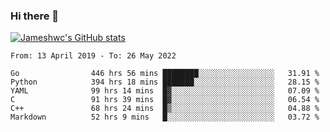 ### Hi there 👋

[![Jameshwc's GitHub stats](https://github-readme-stats.vercel.app/api?username=jameshwc)](https://github.com/anuraghazra/github-readme-stats)

<!--START_SECTION:waka-->

```text
From: 13 April 2019 - To: 26 May 2022

Go                446 hrs 56 mins ████████░░░░░░░░░░░░░░░░░   31.91 %
Python            394 hrs 18 mins ███████░░░░░░░░░░░░░░░░░░   28.15 %
YAML              99 hrs 14 mins  █▓░░░░░░░░░░░░░░░░░░░░░░░   07.09 %
C                 91 hrs 39 mins  █▓░░░░░░░░░░░░░░░░░░░░░░░   06.54 %
C++               68 hrs 24 mins  █▒░░░░░░░░░░░░░░░░░░░░░░░   04.88 %
Markdown          52 hrs 9 mins   █░░░░░░░░░░░░░░░░░░░░░░░░   03.72 %
```

<!--END_SECTION:waka-->